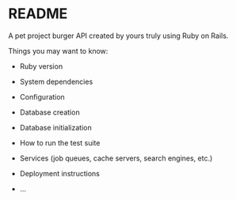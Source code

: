 # README

A pet project burger API created by yours truly using Ruby on Rails. 

Things you may want to know:

* Ruby version

* System dependencies

* Configuration

* Database creation

* Database initialization

* How to run the test suite

* Services (job queues, cache servers, search engines, etc.)

* Deployment instructions

* ...
